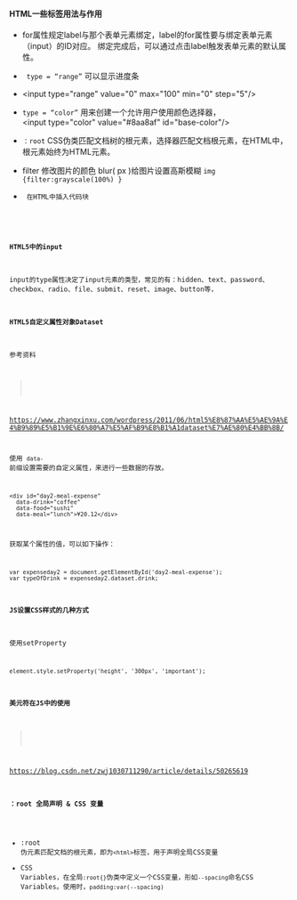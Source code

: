 #### HTML一些标签用法与作用
* for属性规定label与那个表单元素绑定，label的for属性要与绑定表单元素（input）的ID对应。
绑定完成后，可以通过点击label触发表单元素的默认属性。

* ` type = “range”`  可以显示进度条
* <input type="range" value="0" max="100" min="0" step="5"/> 

* ` type = “color” `
用来创建一个允许用户使用颜色选择器，
<input type="color" value="#8aa8af" id="base-color"/>

* `：root` CSS伪类匹配文档树的根元素，选择器匹配文档根元素，在HTML中，根元素始终为HTML元素。

* filter 修改图片的颜色  blur( px )给图片设置高斯模糊
`img {filter:grayscale(100%) }`

* <code> 在HTML中插入代码块

#### HTML5中的input
input的type属性决定了input元素的类型，常见的有：hidden、text、password、checkbox、radio、file、submit、reset、image、button等，

#### HTML5自定义属性对象Dataset
参考资料
> 
https://www.zhangxinxu.com/wordpress/2011/06/html5%E8%87%AA%E5%AE%9A%E4%B9%89%E5%B1%9E%E6%80%A7%E5%AF%B9%E8%B1%A1dataset%E7%AE%80%E4%BB%8B/

使用 `data-` 前缀设置需要的自定义属性，来进行一些数据的存放。
```
<div id="day2-meal-expense" 
  data-drink="coffee" 
  data-food="sushi" 
  data-meal="lunch">¥20.12</div>
```
获取某个属性的值，可以如下操作：
```
var expenseday2 = document.getElementById('day2-meal-expense');  
var typeOfDrink = expenseday2.dataset.drink;
```

#### JS设置CSS样式的几种方式
使用setProperty
```
element.style.setProperty('height', '300px', 'important');
```
#### 美元符在JS中的使用
> 
https://blog.csdn.net/zwj1030711290/article/details/50265619

#### ：root 全局声明 & CSS 变量
* :root 伪元素匹配文档的根元素，即为`<html>`标签，用于声明全局CSS变量
* CSS Variables，在全局`:root{}`伪类中定义一个CSS变量，形如`--spacing`命名CSS Variables。使用时，`padding:var(--spacing)`






